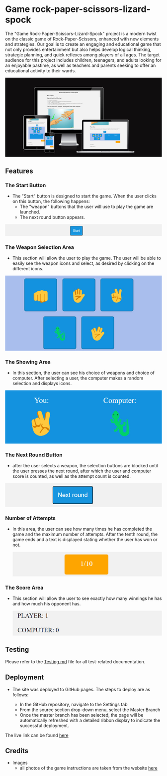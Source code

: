 # Game rock-paper-scissors-lizard-spock

The "Game Rock-Paper-Scissors-Lizard-Spock" project is a modern twist on the classic game of Rock-Paper-Scissors, enhanced with new elements and strategies. Our goal is to create an engaging and educational game that not only provides entertainment but also helps develop logical thinking, strategic planning, and quick reflexes among players of all ages.
The target audience for this project includes children, teenagers, and adults looking for an enjoyable pastime, as well as teachers and parents seeking to offer an educational activity to their wards.

![Mockup](/assets/images/responcive.jpg)

## Features
 ### The Start Button
 - The "Start" button is designed to start the game. When the user clicks on this button, the following happens:
    * The "weapon" buttons that the user will use to play the game are launched.
    * The next round button appears.

![The Start Button](/assets/images/btn-start.jpg)

 ### The Weapon Selection Area
 - This section will allow the user to play the game. The user will be able to easily see the weapon icons and select, as desired by clicking on the different icons.

![The Weapon Selection Area](/assets/images/btns.jpg)

 ### The Showing Area
 - In this section, the user can see his choice of weapons and choice of computer. After selecting a user, the computer makes a random selection and displays icons.

 ![The Showing Area](/assets/images/showing-area.jpg)

 ### The Next Round Button
 - after the user selects a weapon, the selection buttons are blocked until the user presses the next round, after which the user and computer score is counted, as well as the attempt count is counted.

  ![The Next Round Button](/assets/images/btn-next-round.jpg)

### Number of Attempts
- In this area, the user can see how many times he has completed the game and the maximum number of attempts. After the tenth round, the game ends and a text is displayed stating whether the user has won or not.

  ![Number of Attempts](/assets/images/score.jpg)

### The Score Area 
- This section will allow the user to see exactly how many winnings he has and how much his opponent has.

  ![The Score Area](/assets/images/score-area.jpg)

## Testing

Please refer to the [Testing.md](Testing.md) file for all test-related documentation.

## Deployment


- The site was deployed to GitHub pages. The steps to deploy are as follows:

  - In the GitHub repository, navigate to the Settings tab
  - From the source section drop-down menu, select the Master Branch
  - Once the master branch has been selected, the page will be automatically refreshed with a detailed ribbon display to indicate the successful deployment.

The live link can be found [here](https://8000-vladayslava-rockpapersc-ksamjqpl6vj.ws-eu114.gitpod.io/)

## Credits
- Images
  * all photos of the game instructions are taken from the website [here](https://ru.wikihow.com/%D0%B8%D0%B3%D1%80%D0%B0%D1%82%D1%8C-%D0%B2-%D0%BA%D0%B0%D0%BC%D0%B5%D0%BD%D1%8C-%E2%80%93-%D0%BD%D0%BE%D0%B6%D0%BD%D0%B8%D1%86%D1%8B-%E2%80%93-%D0%B1%D1%83%D0%BC%D0%B0%D0%B3%D0%B0,-%D1%8F%D1%89%D0%B5%D1%80%D0%B8%D1%86%D0%B0-%E2%80%93-%D0%A1%D0%BF%D0%BE%D0%BA)